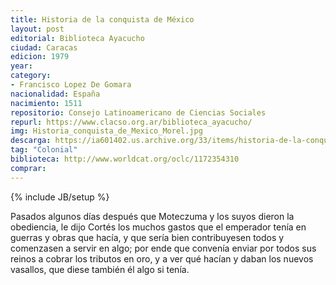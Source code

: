 ```yaml
---
title: Historia de la conquista de México
layout: post
editorial: Biblioteca Ayacucho
ciudad: Caracas
edicion: 1979
year: 
category:
- Francisco Lopez De Gomara
nacionalidad: España
nacimiento: 1511 
repositorio: Consejo Latinoamericano de Ciencias Sociales
repurl: https://www.clacso.org.ar/biblioteca_ayacucho/
img: Historia_conquista_de_Mexico_Morel.jpg
descarga: https://ia601402.us.archive.org/33/items/historia-de-la-conquista-de-mexico-francisco-lopez-de-gomara/Historia_de_la_conquista_de_Mexico_Francisco_Lopez_de_Gomara.pdf
tag: "Colonial"
biblioteca: http://www.worldcat.org/oclc/1172354310
comprar: 
---
```

{% include JB/setup %}
 
Pasados algunos días después que Moteczuma y los suyos dieron la obediencia, le dijo Cortés los muchos gastos que el emperador tenía en guerras y obras que hacía, y que sería bien contribuyesen todos y comenzasen a servir en algo; por ende que convenía enviar por todos sus reinos a cobrar los tributos en oro, y a ver qué hacían y daban los nuevos vasallos, que diese también él algo si tenía.
